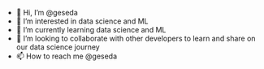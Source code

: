 - 👋 Hi, I’m @geseda
- 👀 I’m interested in data science and ML
- 🌱 I’m currently learning data science and ML 
- 💞️ I’m looking to collaborate with other developers to learn and share on our data science journey 
- 📫 How to reach me @geseda

<!---
geseda/geseda is a ✨ special ✨ repository because its `README.md` (this file) appears on your GitHub profile.
You can click the Preview link to take a look at your changes.
--->
